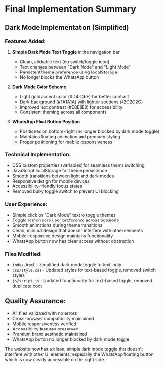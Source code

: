 # Final Implementation Summary

## Dark Mode Implementation (Simplified)

### Features Added:
1. **Simple Dark Mode Text Toggle** in the navigation bar
   - Clean, clickable text (no switch/toggle icon)
   - Text changes between "Dark Mode" and "Light Mode"
   - Persistent theme preference using localStorage
   - No longer blocks the WhatsApp button

2. **Dark Mode Color Scheme**
   - Light gold accent color (#D4D46F) for better contrast
   - Dark background (#1A1A1A) with lighter sections (#2C2C2C)
   - Improved text contrast (#E8E8E8) for accessibility
   - Consistent theming across all components

3. **WhatsApp Float Button Position**
   - Positioned on bottom-right (no longer blocked by dark mode toggle)
   - Maintains floating animation and premium styling
   - Proper positioning for mobile responsiveness

### Technical Implementation:
- CSS custom properties (variables) for seamless theme switching
- JavaScript localStorage for theme persistence
- Smooth transitions between light and dark modes
- Responsive design for mobile devices
- Accessibility-friendly focus states
- Removed bulky toggle switch to prevent UI blocking

### User Experience:
- Simple click on "Dark Mode" text to toggle themes
- Toggle remembers user preference across sessions
- Smooth animations during theme transitions
- Clean, minimal design that doesn't interfere with other elements
- Mobile-responsive design maintains functionality
- WhatsApp button now has clear access without obstruction

### Files Modified:
- `index.html` - Simplified dark mode toggle to text-only
- `css/style.css` - Updated styles for text-based toggle, removed switch styles
- `js/script.js` - Updated functionality for text-based toggle, removed duplicate code

## Quality Assurance:
- All files validated with no errors
- Cross-browser compatibility maintained
- Mobile responsiveness verified
- Accessibility features preserved
- Premium brand aesthetic maintained
- WhatsApp button no longer blocked by dark mode toggle

The website now has a clean, simple dark mode toggle that doesn't interfere with other UI elements, especially the WhatsApp floating button which is now clearly accessible on the right side.
